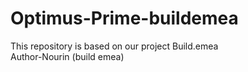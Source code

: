 # Optimus-Prime-buildemea

This repository is based on our project Build.emea
<br>
Author-Nourin (build emea)
